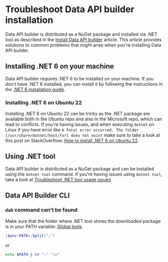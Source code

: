 # Troubleshoot Data API builder installation

Data API builder is distributed as a NuGet package and installed via .NET tool as described in the [Install Data API builder](./getting-started/getting-started.md) article. This article provides solutions to common problems that might arise when you're installing Data API builder.

## Installing .NET 6 on your machine

Data API builder requires .NET 6 to be installed on your machine. If you don't have .NET 6 installed, you can install it by following the instructions in the [.NET 6 installation guide](https://learn.microsoft.com/dotnet/core/install/).

### Installing .NET 6 on Ubuntu 22

Installing .NET 6 on Ubuntu 22 can be tricky as the .NET package are available both in the Ubuntu repo and also in the Microsoft repo, which can lead to conflicts. If you're having issues, and when executing `dotnet` on Linux if you have error like `A fatal error occurred. The folder [/usr/share/dotnet/host/fxr] does not exist`  make sure to take a look at this post on StackOverflow: [How to install .NET 6 on Ubuntu 22](https://stackoverflow.com/questions/73753672/a-fatal-error-occurred-the-folder-usr-share-dotnet-host-fxr-does-not-exist?answertab=scoredesc#tab-top).

## Using .NET tool

Data API builder is distributed as a NuGet package and can be installed using the `dotnet tool` command. If you're having issues using `dotnet tool`, take a look at [Troubleshoot .NET tool usage issues](https://learn.microsoft.com/dotnet/core/tools/troubleshoot-usage-issues)

## Data API Builder CLI

### `dab` command can't be found

Make sure that the folder where .NET tool stores the downloaded package is in your PATH variable: [Global tools](https://learn.microsoft.com/dotnet/core/tools/troubleshoot-usage-issues#global-tools)

```powershell
($env:PATH).Split(";")
```

or

```bash
echo $PATH | tr ":" "\n"
```
